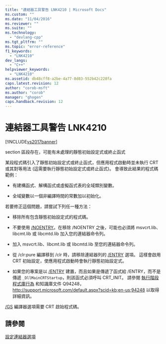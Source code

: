 ```yaml
---
title: "連結器工具警告 LNK4210 | Microsoft Docs"
ms.custom: ""
ms.date: "11/04/2016"
ms.reviewer: ""
ms.suite: ""
ms.technology: 
  - "devlang-cpp"
ms.tgt_pltfrm: ""
ms.topic: "error-reference"
f1_keywords: 
  - "LNK4210"
dev_langs: 
  - "C++"
helpviewer_keywords: 
  - "LNK4210"
ms.assetid: db48cff8-a2be-4a77-8d03-552b42c228fa
caps.latest.revision: 12
author: "corob-msft"
ms.author: "corob"
manager: "ghogen"
caps.handback.revision: 12
---
```

# 連結器工具警告 LNK4210
[!INCLUDE[vs2017banner](../../assembler/inline/includes/vs2017banner.md)]

section 區段存在，可能有未處理的靜態初始設定式或終止函式  
  
 某段程式碼引入了靜態初始設定式或終止函式，但應用程式啟動時並未執行 CRT 或其對等用法 \(這需要執行靜態初始設定式或終止函式\)。  會導致此結果的程式碼範例：  
  
-   有建構函式、解構函式或虛擬函式表的全域類別變數。  
  
-   全域變數以一個非編譯時間的常數加以初始化。  
  
 若要修正這個問題，請嘗試下列任一種方法：  
  
-   移除所有包含靜態初始設定式的程式碼。  
  
-   不要使用 [\/NOENTRY](../../build/reference/noentry-no-entry-point.md)。在移除 \/NOENTRY 之後，可能也必須將 msvcrt.lib、libcmt.lib 或 libcmtd.lib 加入您的連結器命令列。  
  
-   加入 msvcrt.lib、libcmt.lib 或 libcmtd.lib 至您的連結器命令列。  
  
-   從 \/clr:pure 編譯移到 \/clr 時，請移除連結器列的 [\/ENTRY](../../build/reference/entry-entry-point-symbol.md) 選項。  這樣會啟用 CRT 初始設定，使應用程式啟動時會執行靜態初始設定式。  
  
-   如果您的專案是以 [\/ENTRY](../../build/reference/entry-entry-point-symbol.md) 建置，而且如果是傳遞了函式給 \/ENTRY，而不是傳遞 `_DllMainCRTStartup`，則該函式必須呼叫 CRT\_INIT。  請參閱 [執行階段程式庫行為](../../build/run-time-library-behavior.md) 和知識庫文件 Q94248， [http:\/\/support.microsoft.com\/default.aspx?scid\=kb;en\-us;94248](http://support.microsoft.com/default.aspx?scid=kb;en-us;94248) 以取得詳細資訊。  
  
 [\/GS](../../build/reference/gs-buffer-security-check.md) 編譯器選項需要 CRT 啟始程式碼。  
  
## 請參閱  
 [設定連結器選項](../../build/reference/setting-linker-options.md)